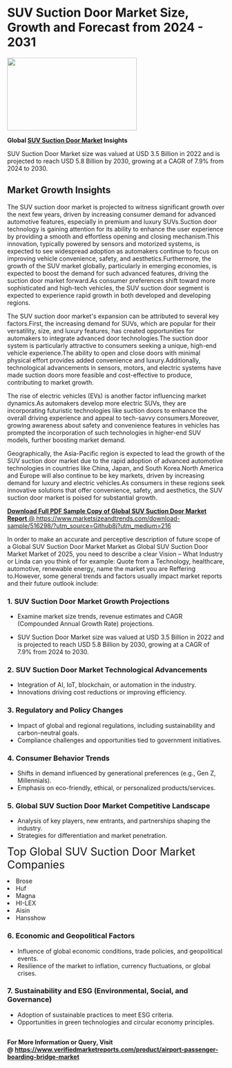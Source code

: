 <H1>SUV Suction Door Market Size, Growth and Forecast from 2024 - 2031</H1><img class="aligncenter size-medium wp-image-584254" src="https://thirdeyenews.in/wp-content/uploads/2024/09/Global-Market-Research-300x168.jpeg" alt="" width="300" height="168" /><p><strong>Global&nbsp;<a href="https://www.marketsizeandtrends.com/download-sample/516298/?utm_source=Github8j?utm_medium=216">SUV Suction Door Market</a> Insights</strong></p><p>SUV Suction Door Market size was valued at USD 3.5 Billion in 2022 and is projected to reach USD 5.8 Billion by 2030, growing at a CAGR of 7.9% from 2024 to 2030.</p><p><h2>Market Growth Insights</h2> <p>The SUV suction door market is projected to witness significant growth over the next few years, driven by increasing consumer demand for advanced automotive features, especially in premium and luxury SUVs.Suction door technology is gaining attention for its ability to enhance the user experience by providing a smooth and effortless opening and closing mechanism.This innovation, typically powered by sensors and motorized systems, is expected to see widespread adoption as automakers continue to focus on improving vehicle convenience, safety, and aesthetics.Furthermore, the growth of the SUV market globally, particularly in emerging economies, is expected to boost the demand for such advanced features, driving the suction door market forward.As consumer preferences shift toward more sophisticated and high-tech vehicles, the SUV suction door segment is expected to experience rapid growth in both developed and developing regions.</p> <p><a href="#"></a></p> <p>The SUV suction door market's expansion can be attributed to several key factors.First, the increasing demand for SUVs, which are popular for their versatility, size, and luxury features, has created opportunities for automakers to integrate advanced door technologies.The suction door system is particularly attractive to consumers seeking a unique, high-end vehicle experience.The ability to open and close doors with minimal physical effort provides added convenience and luxury.Additionally, technological advancements in sensors, motors, and electric systems have made suction doors more feasible and cost-effective to produce, contributing to market growth.</p> <p>The rise of electric vehicles (EVs) is another factor influencing market dynamics.As automakers develop more electric SUVs, they are incorporating futuristic technologies like suction doors to enhance the overall driving experience and appeal to tech-savvy consumers.Moreover, growing awareness about safety and convenience features in vehicles has prompted the incorporation of such technologies in higher-end SUV models, further boosting market demand.</p> <p>Geographically, the Asia-Pacific region is expected to lead the growth of the SUV suction door market due to the rapid adoption of advanced automotive technologies in countries like China, Japan, and South Korea.North America and Europe will also continue to be key markets, driven by increasing demand for luxury and electric vehicles.As consumers in these regions seek innovative solutions that offer convenience, safety, and aesthetics, the SUV suction door market is poised for substantial growth.</p> <p><a href="#"></p><p><span class=""><strong>Download Full PDF Sample Copy of Global SUV Suction Door Market Report</strong> @ <a href="https://www.marketsizeandtrends.com/download-sample/516298/?utm_source=Github8j?utm_medium=216" target="_blank">https://www.marketsizeandtrends.com/download-sample/516298/?utm_source=Github8j?utm_medium=216</a></span></p><p>In order to make an accurate and perceptive description of future scope of a Global&nbsp;SUV Suction Door Market Market as Global&nbsp;SUV Suction Door Market Market of 2025, you need to describe a clear Vision &ndash; What Industry or Linda can you think of for example: Quote from a Technology, healthcare, automotive, renewable energy, name the market you are Reffering to.However, some general trends and factors usually impact market reports and their future outlook include:</p><h3>1.&nbsp;<strong>SUV Suction Door Market Growth Projections</strong></h3><ul><li>Examine market size trends, revenue estimates and CAGR (Compounded Annual Growth Rate) projections.</li><li><p>SUV Suction Door Market size was valued at USD 3.5 Billion in 2022 and is projected to reach USD 5.8 Billion by 2030, growing at a CAGR of 7.9% from 2024 to 2030.</p></li></ul><h3>2.&nbsp;<strong>SUV Suction Door Market Technological Advancements</strong></h3><ul><li>Integration of AI, IoT, blockchain, or automation in the industry.</li><li>Innovations driving cost reductions or improving efficiency.</li></ul><h3>3.&nbsp;<strong>Regulatory and Policy Changes</strong></h3><ul><li>Impact of global and regional regulations, including sustainability and carbon-neutral goals.</li><li>Compliance challenges and opportunities tied to government initiatives.</li></ul><h3>4.&nbsp;<strong>Consumer Behavior Trends</strong></h3><ul><li>Shifts in demand influenced by generational preferences (e.g., Gen Z, Millennials).</li><li>Emphasis on eco-friendly, ethical, or personalized products/services.</li></ul><h3>5.&nbsp;<strong>Global SUV Suction Door Market Competitive Landscape</strong></h3><ul><li>Analysis of key players, new entrants, and partnerships shaping the industry.</li><li>Strategies for differentiation and market penetration.</li></ul><p data-pm-slice="1 1 []"><span style="color: inherit; font-family: inherit; font-size: 25px;">Top Global SUV Suction Door Market Companies</span></p><div class="" data-test-id=""><p><li>Brose</li><li> Huf</li><li> Magna</li><li> HI-LEX</li><li> Aisin</li><li> Hansshow</li></p></div><h3>6.&nbsp;<strong>Economic and Geopolitical Factors</strong></h3><ul><li>Influence of global economic conditions, trade policies, and geopolitical events.</li><li>Resilience of the market to inflation, currency fluctuations, or global crises.</li></ul><h3>7.&nbsp;<strong>Sustainability and ESG (Environmental, Social, and Governance)</strong></h3><ul><li>Adoption of sustainable practices to meet ESG criteria.</li><li>Opportunities in green technologies and circular economy principles.</li></ul><h2><strong style="font-size: 14px;">For More Information or Query, Visit @&nbsp;</strong><a style="background-color: #ffffff; font-size: 14px;" href="https://www.marketsizeandtrends.com/report/suv-suction-door-market/" target="_blank">https://www.verifiedmarketreports.com/product/airport-passenger-boarding-bridge-market</a></h2>